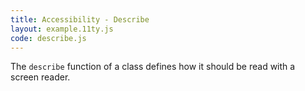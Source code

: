 ```yaml
---
title: Accessibility - Describe
layout: example.11ty.js
code: describe.js
---
```


The `describe` function of a class defines how it should be read with a screen reader.
